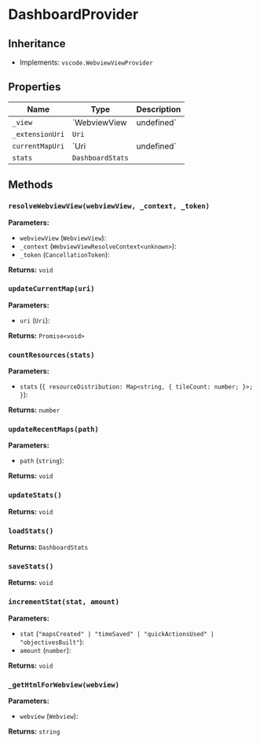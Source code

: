 # DashboardProvider

## Inheritance

- Implements: `vscode.WebviewViewProvider`

## Properties

| Name | Type | Description |
|------|------|-------------|
| `_view` | `WebviewView | undefined` |  |
| `_extensionUri` | `Uri` |  |
| `currentMapUri` | `Uri | undefined` |  |
| `stats` | `DashboardStats` |  |

## Methods

### `resolveWebviewView(webviewView, _context, _token)`

**Parameters:**

- `webviewView` (`WebviewView`): 
- `_context` (`WebviewViewResolveContext<unknown>`): 
- `_token` (`CancellationToken`): 

**Returns:** `void`

### `updateCurrentMap(uri)`

**Parameters:**

- `uri` (`Uri`): 

**Returns:** `Promise<void>`

### `countResources(stats)`

**Parameters:**

- `stats` (`{ resourceDistribution: Map<string, { tileCount: number; }>; }`): 

**Returns:** `number`

### `updateRecentMaps(path)`

**Parameters:**

- `path` (`string`): 

**Returns:** `void`

### `updateStats()`

**Returns:** `void`

### `loadStats()`

**Returns:** `DashboardStats`

### `saveStats()`

**Returns:** `void`

### `incrementStat(stat, amount)`

**Parameters:**

- `stat` (`"mapsCreated" | "timeSaved" | "quickActionsUsed" | "objectivesBuilt"`): 
- `amount` (`number`): 

**Returns:** `void`

### `_getHtmlForWebview(webview)`

**Parameters:**

- `webview` (`Webview`): 

**Returns:** `string`

